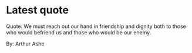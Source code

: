 # Latest quote 

Quote: We must reach out our hand in friendship and dignity both to those who would befriend us and those who would be our enemy. 

By: Arthur Ashe